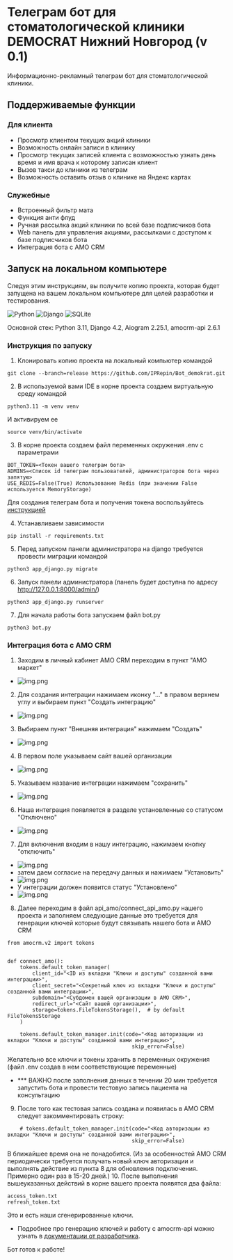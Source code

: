 # Телеграм бот для стоматологической клиники DEMOCRAT Нижний Новгород (v 0.1)

Информационно-рекламный телеграм бот для стоматологической клиники.

## Поддерживаемые функции

### Для клиента
* Просмотр клиентом текущих акций клиники
* Возможность онлайн записи в клинику
* Просмотр текущих записей клиента с возможностью узнать день время и имя врача к которому записан клиент
* Вызов такси до клиники из телеграм
* Возможность оставить отзыв о клинике на Яндекс картах

### Служебные
* Встроенный фильтр мата
* Функция анти флуд
* Ручная рассылка акций клиники по всей базе подписчиков бота
* Web панель для управления акциями, рассылками с доступом к базе подписчиков бота
* Интеграция бота с АМО CRM  


## Запуск на локальном компьютере

Следуя этим инструкциям, вы получите копию проекта, которая будет запущена на вашем локальном компьютере для целей разработки и тестирования.

![Python](https://img.shields.io/badge/python-3670A0?style=for-the-badge&logo=python&logoColor=ffdd54) ![Django](https://img.shields.io/badge/django-%23092E20.svg?style=for-the-badge&logo=django&logoColor=white)
![SQLite](https://img.shields.io/badge/sqlite-%2307405e.svg?style=for-the-badge&logo=sqlite&logoColor=white)

Основной стек: Python 3.11, Django 4.2, Aiogram 2.25.1, amocrm-api 2.6.1

### Инструкция по запуску
1. Клонировать копию проекта на локальный компьютер командой
```
git clone --branch=release https://github.com/IPRepin/Bot_demokrat.git
```
2. В используемой вами IDE в корне проекта создаем виртуальную среду командой
```
python3.11 -m venv venv
```
И активируем ее 
```
source venv/bin/activate
```
3. В корне проекта создаем файл переменных окружения .env с параметрами
```
BOT_TOKEN=<Токен вашего телеграм бота>
ADMINS=<Список id телеграм пользователей, администраторов бота через запятую>
USE_REDIS=False(True) Использование Redis (при значении False используется MemoryStorage)
```
Для создания телеграм бота и получения токена воспользуйтесь [инструкцией](https://chatlabs.ru/botfather-instrukcziya-komandy-nastrojki/)

4. Устанавливаем зависимости
```
pip install -r requirements.txt
```
5. Перед запуском панели администратора на django требуется провести миграции командой
```
python3 app_django.py migrate
```
6. Запуск панели администратора (панель будет доступна по адресу http://127.0.0.1:8000/admin/)
```
python3 app_django.py runserver
```
7. Для начала работы бота запускаем файл bot.py
```
python3 bot.py
```
### Интеграция бота с АМО CRM

1. Заходим в личный кабинет АМО CRM переходим в пункт "АМО маркет"
* ![img.png](media_readme/1.png)
2. Для создания интеграции нажимаем иконку "..." в правом верхнем углу и выбираем пункт 
"Создать интеграцию"
* ![img.png](media_readme/2.png)
3. Выбираем пункт "Внешняя интеграция" нажимаем "Создать"
* ![img.png](media_readme/3.png)
4. В первом поле указываем сайт вашей организации
* ![img.png](media_readme/4.png)
5. Указываем название интеграции нажимаем "сохранить"
* ![img.png](media_readme/5.png)
6. Наша интеграция появляется в разделе установленные со статусом "Отключено"
* ![img.png](media_readme/6.png)
7. Для включения входим в нашу интеграцию, нажимаем кнопку "отключить"
* ![img.png](media_readme/7.png)
* затем даем согласие на передачу данных и нажимаем "Установить"
* ![img.png](media_readme/7_1.png)
* У интеграции должен появится статус "Установлено"
* ![img.png](media_readme/7_2.png)
8. Далее переходим в файл api_amo/connect_api_amo.py нашего проекта и заполняем следующие данные
это требуется для генерации ключей которые будут связывать нашего бота и АМО CRM
```
from amocrm.v2 import tokens


def connect_amo():
    tokens.default_token_manager(
        client_id="<ID из вкладки "Ключи и доступы" созданной вами интеграции>",
        client_secret="<Секретный ключ из вкладки "Ключи и доступы" созданной вами интеграции>",
        subdomain="<Субдомен вашей организации в АМО CRM>",
        redirect_url="<Сайт вашей организации>",
        storage=tokens.FileTokensStorage(),  # by default FileTokensStorage
    )
    
    tokens.default_token_manager.init(code="<Код авторизации из вкладки "Ключи и доступы" созданной вами интеграции>", 
                                        skip_error=False)
```
Желательно все ключи и токены хранить в переменных окружения (файл .env создав в нем соответствующие переменные) 
* *** ВАЖНО после заполнения данных в течении 20 мин требуется 
запустить бота и провести тестовую запись пациента на консультацию
9. После того как тестовая запись создана и появилась в АМО CRM следует закомментировать 
строку:
```
    # tokens.default_token_manager.init(code="<Код авторизации из вкладки "Ключи и доступы" созданной вами интеграции>", 
                                        skip_error=False)
```
В ближайшее время она не понадобится. (Из за особенностей АМО CRM периодически требуется получать новый 
ключ авторизации и выполнять действие из пункта 8 для обновления подключения. Примерно один раз
в 15-20 дней.)
10. После выполнения вышеуказанных действий в корне вашего проекта появятся два файла: 
```
access_token.txt
refresh_token.txt
```
Это и есть наши сгенерированные ключи.
* Подробнее про генерацию ключей и работу с amocrm-api можно узнать 
в [документации от разработчика](https://pypi.org/project/amocrm-api/).

Бот готов к работе!
